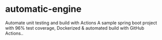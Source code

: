 # automatic-engine
Automate unit testing and build with Actions
A sample spring boot project with 96% test coverage, Dockerized & automated build with GitHub Actions..
